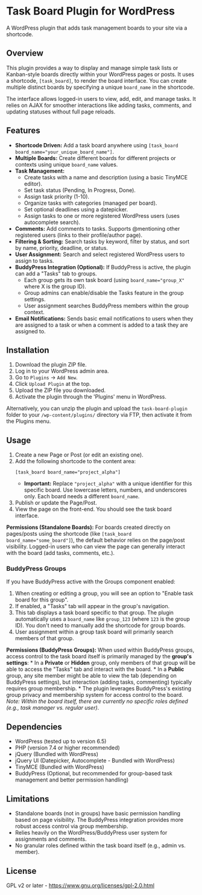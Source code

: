 # Task Board Plugin for WordPress

A WordPress plugin that adds task management boards to your site via a shortcode.

## Overview

This plugin provides a way to display and manage simple task lists or Kanban-style boards directly within your WordPress pages or posts. It uses a shortcode, `[task_board]`, to render the board interface. You can create multiple distinct boards by specifying a unique `board_name` in the shortcode.

The interface allows logged-in users to view, add, edit, and manage tasks. It relies on AJAX for smoother interactions like adding tasks, comments, and updating statuses without full page reloads.

## Features

*   **Shortcode Driven:** Add a task board anywhere using `[task_board board_name="your_unique_board_name"]`.
*   **Multiple Boards:** Create different boards for different projects or contexts using unique `board_name` values.
*   **Task Management:**
    *   Create tasks with a name and description (using a basic TinyMCE editor).
    *   Set task status (Pending, In Progress, Done).
    *   Assign task priority (1-10).
    *   Organize tasks with categories (managed per board).
    *   Set optional deadlines using a datepicker.
    *   Assign tasks to one or more registered WordPress users (uses autocomplete search).
*   **Comments:** Add comments to tasks. Supports @mentioning other registered users (links to their profile/author page).
*   **Filtering & Sorting:** Search tasks by keyword, filter by status, and sort by name, priority, deadline, or status.
*   **User Assignment:** Search and select registered WordPress users to assign to tasks.
*   **BuddyPress Integration (Optional):** If BuddyPress is active, the plugin can add a "Tasks" tab to groups.
    *   Each group gets its own task board (using `board_name="group_X"` where X is the group ID).
    *   Group admins can enable/disable the Tasks feature in the group settings.
    *   User assignment searches BuddyPress members within the group context.
*   **Email Notifications:** Sends basic email notifications to users when they are assigned to a task or when a comment is added to a task they are assigned to.

## Installation

1.  Download the plugin ZIP file.
2.  Log in to your WordPress admin area.
3.  Go to `Plugins` -> `Add New`.
4.  Click `Upload Plugin` at the top.
5.  Upload the ZIP file you downloaded.
6.  Activate the plugin through the 'Plugins' menu in WordPress.

Alternatively, you can unzip the plugin and upload the `task-board-plugin` folder to your `/wp-content/plugins/` directory via FTP, then activate it from the Plugins menu.

## Usage

1.  Create a new Page or Post (or edit an existing one).
2.  Add the following shortcode to the content area:
    ```
    [task_board board_name="project_alpha"]
    ```
    *   **Important:** Replace `"project_alpha"` with a unique identifier for this specific board. Use lowercase letters, numbers, and underscores only. Each board needs a different `board_name`.
3.  Publish or update the Page/Post.
4.  View the page on the front-end. You should see the task board interface.

**Permissions (Standalone Boards):** For boards created directly on pages/posts using the shortcode (like `[task_board board_name="some_board"]`), the default behavior relies on the page/post visibility. Logged-in users who can view the page can generally interact with the board (add tasks, comments, etc.).

### BuddyPress Groups

If you have BuddyPress active with the Groups component enabled:

1.  When creating or editing a group, you will see an option to "Enable task board for this group".
2.  If enabled, a "Tasks" tab will appear in the group's navigation.
3.  This tab displays a task board specific to that group. The plugin automatically uses a `board_name` like `group_123` (where `123` is the group ID). You don't need to manually add the shortcode for group boards.
4.  User assignment within a group task board will primarily search members of that group.

**Permissions (BuddyPress Groups):** When used within BuddyPress groups, access control to the task board itself is primarily managed by the **group's settings**:
    *   In a **Private** or **Hidden** group, only members of that group will be able to access the "Tasks" tab and interact with the board.
    *   In a **Public** group, any site member might be able to view the tab (depending on BuddyPress settings), but interaction (adding tasks, commenting) typically requires group membership.
    *   The plugin leverages BuddyPress's existing group privacy and membership system for access control to the board. *Note: Within the board itself, there are currently no specific roles defined (e.g., task manager vs. regular user)*.

## Dependencies

*   WordPress (tested up to version 6.5)
*   PHP (version 7.4 or higher recommended)
*   jQuery (Bundled with WordPress)
*   jQuery UI (Datepicker, Autocomplete - Bundled with WordPress)
*   TinyMCE (Bundled with WordPress)
*   BuddyPress (Optional, but recommended for group-based task management and better permission handling)

## Limitations

*   Standalone boards (not in groups) have basic permission handling based on page visibility. The BuddyPress integration provides more robust access control via group membership.
*   Relies heavily on the WordPress/BuddyPress user system for assignments and comments.
*   No granular roles defined within the task board itself (e.g., admin vs. member).

## License

GPL v2 or later - https://www.gnu.org/licenses/gpl-2.0.html
